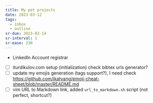 ```yaml
---
title: My pet projects
date: 2023-03-12
tags:
  - inbox
  - outline
sr-due: 2023-03-14
sr-interval: 1
sr-ease: 230
---
```


- LinkedIn Account registrar
- [ ] iturdikulov.com setup (initialization)
    check bibtex urls generator?
- [ ] update my emojis generation (tags support?), I need check
https://github.com/ikatyang/emoji-cheat-sheet/blob/master/README.md
- [ ] vim URL to Markdown link, added `url_to_markdown.sh` script (not perfect,
  shortcut?)

